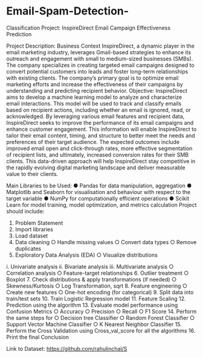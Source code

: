 # Email-Spam-Detection-
Classification
Project: InspireDirect Email Campaign Effectiveness Prediction

Project Description:
Business Context
InspireDirect, a dynamic player in the email marketing industry, leverages Gmail-based
strategies to enhance its outreach and engagement with small to medium-sized businesses
(SMBs). The company specializes in creating targeted email campaigns designed to convert
potential customers into leads and foster long-term relationships with existing clients. The
company’s primary goal is to optimize email marketing efforts and increase the effectiveness of
their campaigns by understanding and predicting recipient behavior.
Objective:
InspireDirect aims to develop a machine learning model to analyze and characterize email
interactions. This model will be used to track and classify emails based on recipient actions,
including whether an email is ignored, read, or acknowledged. By leveraging various email
features and recipient data, InspireDirect seeks to improve the performance of its email
campaigns and enhance customer engagement. This information will enable InspireDirect to
tailor their email content, timing, and structure to better meet the needs and preferences of their
target audience. The expected outcomes include improved email open and click-through rates,
more effective segmentation of recipient lists, and ultimately, increased conversion rates for their
SMB clients. This data-driven approach will help InspireDirect stay competitive in the rapidly
evolving digital marketing landscape and deliver measurable value to their clients.

Main Libraries to be Used:
● Pandas for data manipulation, aggregation
● Matplotlib and Seaborn for visualisation and behaviour with respect to the target variable
● NumPy for computationally efficient operations
● Scikit Learn for model training, model optimization, and metrics calculation
Project should include:
1. Problem Statement
2. Import libraries
3. Load dataset
4. Data cleaning
○ Handle missing values
○ Convert data types
○ Remove duplicates
5. Exploratory Data Analysis (EDA)
○ Visualize distributions

i. Univariate analysis
ii. Bivariate analysis
iii. Multivariate analysis
○ Correlation analysis
○ Feature-target relationships
6. Outlier treatment
○ Boxplot
7. Check distributions & apply transformations (if needed)
○ Skewness/Kurtosis
○ Log Transformation, sqrt
8. Feature engineering
○ Create new features
○ One-hot encoding (for categorical)
9. Split data into train/test sets
10. Train Logistic Regression model
11. Feature Scaling
12. Prediction using the algorithm
13. Evaluate model performance using Confusion Metrics
○ Accuracy
○ Precision
○ Recall
○ F1 Score
14. Perform the same steps for
○ Decision tree Classifier
○ Random Forest Classifier
○ Support Vector Machine Classifier
○ K Nearest Neighbor Classifier
15. Perform the Cross Validation using Cross_val_score for all the algorithms
16. Print the final Conclusion

Link to Dataset: https://github.com/rahulinchal/S
